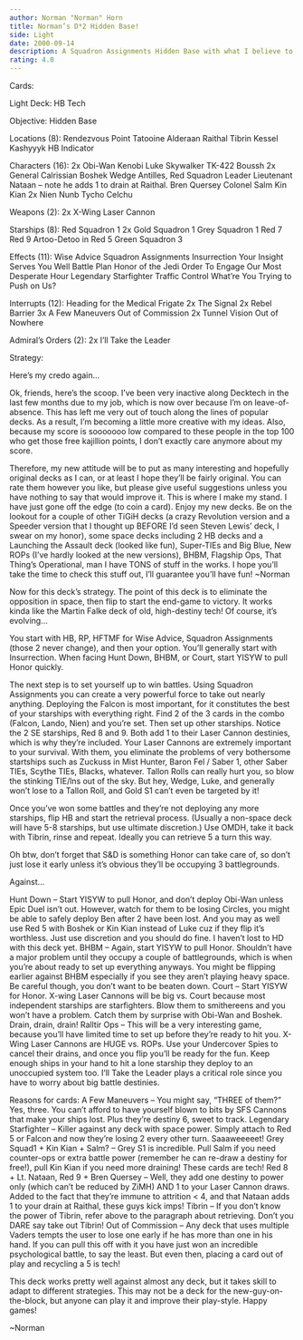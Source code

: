 ```yaml
---
author: Norman "Norman" Horn
title: Norman’s D*2 Hidden Base!
side: Light
date: 2000-09-14
description: A Squadron Assignments Hidden Base with what I believe to be a good amount of tech.
rating: 4.0
---
```

Cards: 

Light Deck: HB Tech

Objective:
Hidden Base

Locations (8):
Rendezvous Point
Tatooine
Alderaan
Raithal
Tibrin
Kessel
Kashyyyk
HB Indicator

Characters (16):
2x Obi-Wan Kenobi
Luke Skywalker
TK-422
Boussh
2x General Calrissian
Boshek
Wedge Antilles, Red Squadron Leader
Lieutenant Nataan &#8211; note he adds 1 to drain at Raithal.
Bren Quersey
Colonel Salm
Kin Kian
2x Nien Nunb
Tycho Celchu

Weapons (2):
2x X-Wing Laser Cannon

Starships (8):
Red Squadron 1
2x Gold Squadron 1
Grey Squadron 1
Red 7
Red 9
Artoo-Detoo in Red 5
Green Squadron 3

Effects (11):
Wise Advice
Squadron Assignments
Insurrection
Your Insight Serves You Well
Battle Plan
Honor of the Jedi
Order To Engage
Our Most Desperate Hour
Legendary Starfighter
Traffic Control
What&#8217;re You Trying to Push on Us?

Interrupts (12):
Heading for the Medical Frigate
2x The Signal
2x Rebel Barrier
3x A Few Maneuvers
Out of Commission
2x Tunnel Vision
Out of Nowhere

Admiral&#8217;s Orders (2):
2x I&#8217;ll Take the Leader


Strategy: 

Here&#8217;s my credo again&#8230;

Ok, friends, here’s the scoop. I’ve been very inactive along Decktech in the last few months due to my job, which is now over because I’m on leave-of-absence. This has left me very out of touch along the lines of popular decks. As a result, I’m becoming a little more creative with my ideas. Also, because my score is sooooooo low compared to these people in the top 100 who get those free kajillion points, I don’t exactly care anymore about my score.

Therefore, my new attitude will be to put as many interesting and hopefully original decks as I can, or at least I hope they’ll be fairly original. You can rate them however you like, but please give useful suggestions unless you have nothing to say that would improve it. This is where I make my stand. I have just gone off the edge (to coin a card). Enjoy my new decks. Be on the lookout for a couple of other TiGiH decks (a crazy Revolution version and a Speeder version that I thought up BEFORE I’d seen Steven Lewis’ deck, I swear on my honor), some space decks including 2 HB decks and a Launching the Assault deck (looked like fun), Super-TIEs and Big Blue, New ROPs (I’ve hardly looked at the new versions), BHBM, Flagship Ops, That Thing’s Operational, man I have TONS of stuff in the works. I hope you’ll take the time to check this stuff out, I’ll guarantee you’ll have fun! ~Norman

Now for this deck’s strategy.  The point of this deck is to eliminate the opposition in space, then flip to start the end-game to victory.  It works kinda like the Martin Falke deck of old, high-destiny tech!  Of course, it&#8217;s evolving&#8230;

You start with HB, RP, HFTMF for Wise Advice, Squadron Assignments (those 2 never change), and then your option.  You&#8217;ll generally start with Insurrection.  When facing Hunt Down, BHBM, or Court, start YISYW to pull Honor quickly.

The next step is to set yourself up to win battles.  Using Squadron Assignments you can create a very powerful force to take out nearly anything.  Deploying the Falcon is most important, for it constitutes the best of your starships with everything right.  Find 2 of the 3 cards in the combo (Falcon, Lando, Nien) and you&#8217;re set.  Then set up other starships.  Notice the 2 SE starships, Red 8 and 9.  Both add 1 to their Laser Cannon destinies, which is why they&#8217;re included.  Your Laser Cannons are extremely important to your survival.	With them, you eliminate the problems of very bothersome startships such as Zuckuss in Mist Hunter, Baron Fel / Saber 1, other Saber TIEs, Scythe TIEs, Blacks, whatever.  Tallon Rolls can really hurt you, so blow the stinking TIE/lns out of the sky.  But hey, Wedge, Luke, and generally won&#8217;t lose to a Tallon Roll, and Gold S1 can&#8217;t even be targeted by it!

Once you&#8217;ve won some battles and they&#8217;re not deploying any more starships, flip HB and start the retrieval process.  (Usually a non-space deck will have 5-8 starships, but use ultimate discretion.)  Use OMDH, take it back with Tibrin, rinse and repeat.  Ideally you can retrieve 5 a turn this way.

Oh btw, don&#8217;t forget that S&D is something Honor can take care of, so don&#8217;t just lose it early unless it&#8217;s obvious they&#8217;ll be occupying 3 battlegrounds.

Against&#8230;

Hunt Down &#8211; Start YISYW to pull Honor, and don&#8217;t deploy Obi-Wan unless Epic Duel isn&#8217;t out.  However, watch for them to be losing Circles, you might be able to safely deploy Ben after 2 have been lost.  And you may as well use Red 5 with Boshek or Kin Kian instead of Luke cuz if they flip it’s worthless.  Just use discretion and you should do fine.  I haven&#8217;t lost to HD with this deck yet.
BHBM &#8211; Again, start YISYW to pull Honor.  Shouldn&#8217;t have a major problem until they occupy a couple of battlegrounds, which is when you&#8217;re about ready to set up everything anyways.  You might be flipping earlier against BHBM especially if you see they aren&#8217;t playing heavy space.  Be careful though, you don&#8217;t want to be beaten down.
Court &#8211; Start YISYW for Honor.  X-wing Laser Cannons will be big vs. Court because most independent starships are starfighters.  Blow them to smithereens and you won&#8217;t have a problem.  Catch them by surprise with Obi-Wan and Boshek.  Drain, drain, drain!
Ralltir Ops &#8211; This will be a very interesting game, because you&#8217;ll have limited time to set up before they&#8217;re ready to hit you.  X-Wing Laser Cannons are HUGE vs. ROPs.	Use your Undercover Spies to cancel their drains, and once you flip you&#8217;ll be ready for the fun.  Keep enough ships in your hand to hit a lone starship they deploy to an unoccupied system too.  I&#8217;ll Take the Leader plays a critical role since you have to worry about big battle destinies.

Reasons for cards:
A Few Maneuvers &#8211; You might say, &#8220;THREE of them?&#8221;  Yes, three.  You can&#8217;t afford to have yourself blown to bits by SFS Cannons that make your ships lost.  Plus they&#8217;re destiny 6, sweet to track.
Legendary Starfighter &#8211; Killer against any deck with space power.  Simply attach to Red 5 or Falcon and now they&#8217;re losing 2 every other turn.  Saaaweeeeet!
Grey Squad1 + Kin Kian + Salm? &#8211; Grey S1 is incredible.  Pull Salm if you need counter-ops or extra battle power (remember he can re-draw a destiny for free!), pull Kin Kian if you need more draining!  These cards are tech!
Red 8 + Lt. Nataan, Red 9 + Bren Quersey &#8211; Well, they add one destiny to power only (which can&#8217;t be reduced by ZiMH) AND 1 to your Laser Cannon draws.  Added to the fact that they&#8217;re immune to attrition < 4, and that Nataan adds 1 to your drain at Raithal, these guys kick imps!
Tibrin &#8211; If you don&#8217;t know the power of Tibrin, refer above to the paragraph about retrieving.  Don&#8217;t you DARE say take out Tibrin!
Out of Commission &#8211; Any deck that uses multiple Vaders tempts the user to lose one early if he has more than one in his hand.  If you can pull this off with it you have just won an incredible psychological battle, to say the least.  But even then, placing a card out of play and recycling a 5 is tech!

This deck works pretty well against almost any deck, but it takes skill to adapt to different strategies.  This may not be a deck for the new-guy-on-the-block, but anyone can play it and improve their play-style.  Happy games!

~Norman 